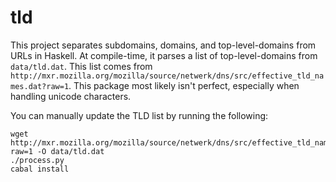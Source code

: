 tld
===

This project separates subdomains, domains, and top-level-domains from URLs in Haskell. 
At compile-time, it parses a list of top-level-domains from `data/tld.dat`. 
This list comes from `http://mxr.mozilla.org/mozilla/source/netwerk/dns/src/effective_tld_names.dat?raw=1`. 
This package most likely isn't perfect, especially when handling unicode characters. 

You can manually update the TLD list by running the following:

	wget http://mxr.mozilla.org/mozilla/source/netwerk/dns/src/effective_tld_names.dat?raw=1 -O data/tld.dat
	./process.py
	cabal install
